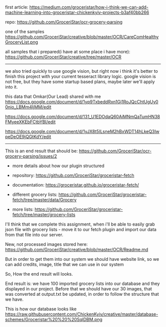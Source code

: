 

first article: https://medium.com/groceristar/how-i-think-we-can-add-machine-learning-into-groceristar-chickenkyiv-projects-b3af40bb266

repo: https://github.com/GroceriStar/ocr-grocery-parsing

one of the samples
https://github.com/GroceriStar/creative/blob/master/OCR/CareComHealthyGroceryList.png

all samples that i prepared(i have at some place i have more): https://github.com/GroceriStar/creative/tree/master/OCR

---

we also tried quickly to use google vision, but right now i think it's better to finish this project with your
current tesseract library logic.
google vision is not free, but they have some startup based plans, maybe later we'll apply into it.


this data that Omkar(Our Lead) shared with me
https://docs.google.com/document/d/1yp9TxbeddRxn1Gj1RoJQcChtUgUy00nio_LBMm4IjMM/edit

https://docs.google.com/document/d/131_U1EDOdaQ60AiMNmQaTumHN38FMyeeXKEbFCtbYBI/edit

https://docs.google.com/document/d/1yJX8t5ILsneM2hBxWDT14hLkeQ3IwpeDeOE9jQGtKdY/edit

---


This is an end result that should be: https://github.com/GroceriStar/ocr-grocery-parsing/issues/2

- more details about how our plugin structured
- repository: https://github.com/GroceriStar/groceristar-fetch
- documentation: https://groceristar.github.io/groceristar-fetch/

- different grocery lists: https://github.com/GroceriStar/groceristar-fetch/tree/master/data/Grocery
- more lists: https://github.com/GroceriStar/groceristar-fetch/tree/master/grocery-lists

I'll think that we complete this assignment, when i'll be able to easily grab json file with grocery lists - move it to our fetch plugin and import our data from that file into our server.



New, not processed images stored here:
https://github.com/GroceriStar/creative/blob/master/OCR/Readme.md

But in order to get them into our system we should have
website link, so we can add credits, image, title that we can use in our system


So, How the end result will looks.

End result is: we have 100 imported grocery lists into our database and they displayed in our project.
Before that we should have our 30 images, that was converted at output.txt be updated, in order to follow the structure that we have.

This is how our database looks like https://raw.githubusercontent.com/ChickenKyiv/creative/master/database-schemes/Groceristar%20%20%20SqlDBM.png
